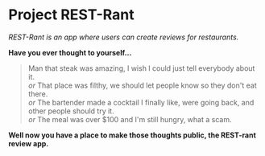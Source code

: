 # **Project REST-Rant**

*REST-Rant is an app where users can create reviews for restaurants.*



**Have you ever thought to yourself...**

> Man that steak was amazing, I wish I could just tell everybody about it.  
*or* 
> That place was filthy, we should let people know so they don't eat there.  
*or*
> The bartender made a cocktail I finally like, were going back, and other people should try it.  
*or* 
> The meal was over $100 and I'm still hungry, what a scam.  

**Well now you have a place to make those thoughts public, the REST-rant review app.**